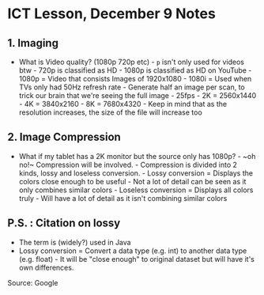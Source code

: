 # ICT Lesson, December 9 Notes #

## 1. Imaging ##
- What is Video quality? (1080p 720p etc)
        - `p` isn't only used for videos btw
        - 720p is classified as HD
        - 1080p is classified as HD on YouTube
                - 1080p = Video that consists Images of 1920x1080
                - 1080i = Used when TVs only had 50Hz refresh rate
                        - Generate half an image per scan, to trick our brain that we're seeing the full image
                                - 25fps
        - 2K = 2560x1440
        - 4K = 3840x2160
        - 8K = 7680x4320
        - Keep in mind that as the resolution increases, the size of the file will increase too

## 2. Image Compression ##
- What if my tablet has a 2K monitor but the source only has 1080p?
        - ~oh no!~ Compression will be involved.
        - Compression is divided into 2 kinds, lossy and loseless conversion.
                - Lossy conversion = Displays the colors close enough to be useful
                        - Not a lot of detail can be seen as it only combines similar colors
                - Loseless conversion = Displays all colors truly
                        - Will have a lot of detail as it isn't combining similar colors

## P.S. : Citation on lossy  ##
- The term is (widely?) used in Java
- Lossy conversion = Convert a data type (e.g. int) to another data type (e.g. float)
        - It will be "close enough" to original dataset but will have it's own differences.

Source: Google